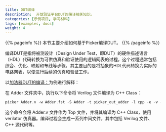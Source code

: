 ```yaml
---
title: DUT编译
description:  开放验证平台DUT的编译相关知识。
categories: [示例项目, 学习材料]
tags: [examples, docs]
weight: 4
---
```


{{% pageinfo %}}
本节主要介绍如何基于Picker编译DUT。
{{% /pageinfo %}}

编译DUT是指将被测设计（Design Under Test，即DUT）的硬件描述语言（HDL）代码转换为可供仿真和验证使用的逻辑网表的过程。这个过程通常包括综合、优化、映射和布线等步骤，其主要目的是将抽象的HDL代码转换为实际的电路网表，以便进行后续的仿真和验证工作。

以[加法器DUT的编译：]("/content/zh-cn/docs/quick-start/")为例进行解释：

在 Adder 文件夹中，执行以下命令将 Verilog 文件编译为 C++ Class：

```verilog
picker Adder.v -w Adder.fst -S Adder -t picker_out_adder -l cpp -e -v --sim verilator
```

这个命令会将 Adder.v 文件作为 Top 文件，并将其编译为 C++ Class，使用 verilator 仿真器。编译过程会生成一系列中间文件，其中包括 Verilog 文件、C++ 源代码等。
